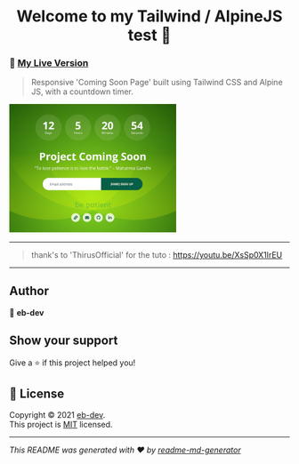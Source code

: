 <h1 align="center">Welcome to my Tailwind / AlpineJS test 👋</h1>

### 🚀 [My Live Version](https://ipopop.github.io/tailwind-alpine-coming-soon/)

> Responsive 'Coming Soon Page' built using Tailwind CSS and Alpine JS, with a countdown timer.

<img src="./docs/images/ScreenShot.jpg" width=300/>


--- 
> thank's to 'ThirusOfficial' for the tuto : https://youtu.be/XsSp0X1lrEU
---
## Author

👤 **eb-dev**

## Show your support

Give a ⭐️ if this project helped you!

## 📝 License

Copyright © 2021 [eb-dev](https://github.com/ipopop).<br />
This project is [MIT](https://en.wikipedia.org/wiki/MIT_License) licensed.

***
_This README was generated with ❤️ by [readme-md-generator](https://github.com/kefranabg/readme-md-generator)_